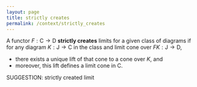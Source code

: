 ```yaml
---
layout: page
title: strictly creates
permalink: /context/strictly_creates
---
```

 A functor $F : \mathsf{C} \to \mathsf{D}$ **strictly creates** limits for a given class of diagrams if  for any diagram $K : \mathsf{J} \to \mathsf{C}$ in the class and limit cone over $FK : \mathsf{J} \to \mathsf{D}$,

-  there exists a unique lift of that cone to a cone over $K$, and
-  moreover, this lift defines a limit cone in $\mathsf{C}$.



SUGGESTION: strictly created limit